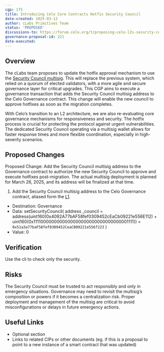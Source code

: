 ```yaml
---
cgp: 175
title: Introducing Celo Core Contracts Hotfix Security Council
date-created: 2025-03-12
author: cLabs Primitives Team
status: 'PROPOSED'
discussions-to: https://forum.celo.org/t/proposing-celo-l2s-security-council
governance-proposal-id: 221
date-executed:
---
```


## Overview

The cLabs team proposes to update the hotfix approval mechanism to use the [Security Council multisig](https://github.com/celo-org/governance/blob/main/CGPs/cgp-0171.md). This will replace the previous system, which relied on a quorum of elected validators, with a more agile and secure governance layer for critical upgrades. This CGP aims to execute a governance transaction that adds the Security Council multisig address to the Celo Governance contract. This change will enable the new council to approve hotfixes as soon as the migration completes.

With Celo’s transition to an L2 architecture, we are also re-evaluating core governance mechanisms for responsiveness and security. The hotfix process is crucial for protecting the protocol against urgent vulnerabilities. The dedicated Security Council operating via a multisig wallet allows for faster response times and more flexible coordination, especially in high-severity scenarios.


## Proposed Changes

Proposed Change: Add the Security Council multisig address to the Governance contract to authorize the new Security Council to approve and execute hotfixes post-migration. The actual multisig deployment is planned for March 26, 2025, and its address will be finalized at that time.

1. Add the Security Council multisig address to the Celo Governance contract, aliased form the [L1](https://docs.optimism.io/connect/resources/glossary#address-aliasing).

- Destination: Governance
- Data: setSecurityCouncil(
    address _council = address(uint160(0x4092A77bAF58fef0309452cEaCb09221e556E112) + uint160(0x1111000000000000000000000000000000001111)) = `0x51a3a77baF58fef0309452CeaCB09221e556f223`
  )
- Value: 0

## Verification

Use the cli to check only the security.

## Risks

The Security Council must be trusted to act responsibly and only in emergency situations. Governance may need to revisit the multisig’s composition or powers if it becomes a centralization risk. Proper deployment and management of the multisig are critical to avoid misconfigurations or delays in future emergency actions.

## Useful Links

* Optional section
* Links to related CIPs or other documents (eg. if this is a proposal to point to a new instance of a smart contract that was updated)
